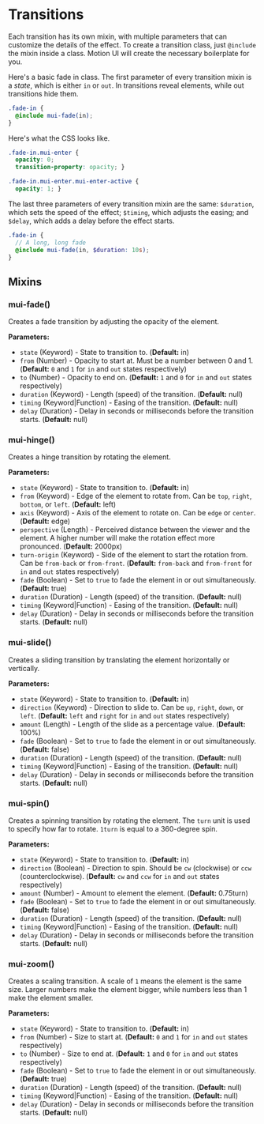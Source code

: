 # Transitions

Each transition has its own mixin, with multiple parameters that can customize the details of the effect. To create a transition class, just `@include` the mixin inside a class. Motion UI will create the necessary boilerplate for you.

Here's a basic fade in class. The first parameter of every transition mixin is a *state*, which is either `in` or `out`. In transitions reveal elements, while out transitions hide them.

```scss
.fade-in {
  @include mui-fade(in);
}
```

Here's what the CSS looks like.

```css
.fade-in.mui-enter {
  opacity: 0;
  transition-property: opacity; }

.fade-in.mui-enter.mui-enter-active {
  opacity: 1; }
```

The last three parameters of every transition mixin are the same: `$duration`, which sets the speed of the effect; `$timing`, which adjusts the easing; and `$delay`, which adds a delay before the effect starts.

```scss
.fade-in {
  // A long, long fade
  @include mui-fade(in, $duration: 10s);
}
```


## Mixins


### mui-fade()

Creates a fade transition by adjusting the opacity of the element.

**Parameters:**

- `state` (Keyword) - State to transition to. (**Default:** in)
- `from` (Number) - Opacity to start at. Must be a number between 0 and 1. (**Default:** `0` and `1` for `in` and `out` states respectively)
- `to` (Number) - Opacity to end on. (**Default:** `1` and `0` for `in` and `out` states respectively)
- `duration` (Keyword) - Length (speed) of the transition. (**Default:** null)
- `timing` (Keyword|Function) - Easing of the transition. (**Default:** null)
- `delay` (Duration) - Delay in seconds or milliseconds before the transition starts. (**Default:** null)


### mui-hinge()

Creates a hinge transition by rotating the element.

**Parameters:**

- `state` (Keyword) - State to transition to. (**Default:** in)
- `from` (Keyword) - Edge of the element to rotate from. Can be `top`, `right`, `bottom`, or `left`. (**Default:** left)
- `axis` (Keyword) - Axis of the element to rotate on. Can be `edge` or `center`. (**Default:** edge)
- `perspective` (Length) - Perceived distance between the viewer and the element. A higher number will make the rotation effect more pronounced. (**Default:** 2000px)
- `turn-origin` (Keyword) - Side of the element to start the rotation from. Can be `from-back` or `from-front`. (**Default:** `from-back` and `from-front` for `in` and `out` states respectively)
- `fade` (Boolean) - Set to `true` to fade the element in or out simultaneously. (**Default:** true)
- `duration` (Duration) - Length (speed) of the transition. (**Default:** null)
- `timing` (Keyword|Function) - Easing of the transition. (**Default:** null)
- `delay` (Duration) - Delay in seconds or milliseconds before the transition starts. (**Default:** null)


### mui-slide()

Creates a sliding transition by translating the element horizontally or vertically.

**Parameters:**

- `state` (Keyword) - State to transition to. (**Default:** in)
- `direction` (Keyword) - Direction to slide to. Can be `up`, `right`, `down`, or `left`. (**Default:** `left` and `right` for `in` and `out` states respectively)
- `amount` (Length) - Length of the slide as a percentage value. (**Default:** 100%)
- `fade` (Boolean) - Set to `true` to fade the element in or out simultaneously. (**Default:** false)
- `duration` (Duration) - Length (speed) of the transition. (**Default:** null)
- `timing` (Keyword|Function) - Easing of the transition. (**Default:** null)
- `delay` (Duration) - Delay in seconds or milliseconds before the transition starts. (**Default:** null)


### mui-spin()

Creates a spinning transition by rotating the element. The `turn` unit is used to specify how far to rotate. `1turn` is equal to a 360-degree spin.

**Parameters:**

- `state` (Keyword) - State to transition to. (**Default:** in)
- `direction` (Boolean) - Direction to spin. Should be `cw` (clockwise) or `ccw` (counterclockwise). (**Default:** `cw` and `ccw` for `in` and `out` states respectively)
- `amount` (Number) - Amount to element the element. (**Default:** 0.75turn)
- `fade` (Boolean) - Set to `true` to fade the element in or out simultaneously. (**Default:** false)
- `duration` (Duration) - Length (speed) of the transition. (**Default:** null)
- `timing` (Keyword|Function) - Easing of the transition. (**Default:** null)
- `delay` (Duration) - Delay in seconds or milliseconds before the transition starts. (**Default:** null)


### mui-zoom()

Creates a scaling transition. A scale of `1` means the element is the same size. Larger numbers make the element bigger, while numbers less than 1 make the element smaller.

**Parameters:**

- `state` (Keyword) - State to transition to. (**Default:** in)
- `from` (Number) - Size to start at. (**Default:** `0` and `1` for `in` and `out` states respectively)
- `to` (Number) - Size to end at. (**Default:** `1` and `0` for `in` and `out` states respectively)
- `fade` (Boolean) - Set to `true` to fade the element in or out simultaneously. (**Default:** true)
- `duration` (Duration) - Length (speed) of the transition. (**Default:** null)
- `timing` (Keyword|Function) - Easing of the transition. (**Default:** null)
- `delay` (Duration) - Delay in seconds or milliseconds before the transition starts. (**Default:** null)


